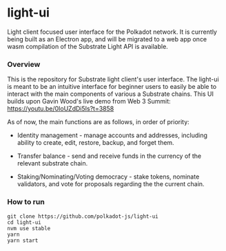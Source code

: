 # light-ui
Light client focused user interface for the Polkadot network. It is currently being built as an Electron app, and will be migrated to a web app once wasm compilation of the Substrate Light API is available.

### Overview
This is the repository for Substrate light client's user interface. The light-ui is meant to be an intuitive interface for beginner users to easily be able to interact with the main components of various a Substrate chains. This UI builds upon Gavin Wood's live demo from Web 3 Summit: https://youtu.be/0IoUZdDi5Is?t=3858

As of now, the main functions are as follows, in order of priority:

* Identity management - manage accounts and addresses, including ability to create, edit, restore, backup, and forget them.

* Transfer balance - send and receive funds in the currency of the relevant substrate chain.

* Staking/Nominating/Voting democracy - stake tokens, nominate validators, and vote for proposals regarding the the current chain.

### How to run
```
git clone https://github.com/polkadot-js/light-ui
cd light-ui
nvm use stable
yarn
yarn start
```
